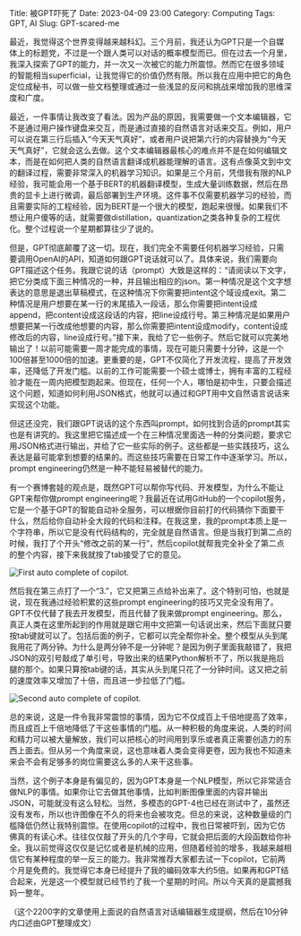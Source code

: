 Title: 被GPT吓死了
Date: 2023-04-09 23:00
Category: Computing
Tags: GPT, AI
Slug: GPT-scared-me

最近，我觉得这个世界变得越来越科幻。三个月前，我还认为GPT只是一个自媒体上的标题党，不过是一个跟人类可以对话的概率模型而已。但在过去一个月里，我深入探索了GPT的能力，并一次又一次被它的能力所震惊。然而它在很多领域的智能相当superficial，让我觉得它的价值仍然有限。所以我在应用中把它的角色定位成秘书，可以做一些文档整理或通过一些浅显的反问和挑战来增加我的思维深度和广度。

最近，一件事情让我改变了看法。因为产品的原因，我需要做一个文本编辑器，它不是通过用户操作键盘来交互，而是通过直接的自然语言对话来交互。例如，用户可以说在第三行后插入“今天天气真好”，或者用户说把第六行的内容替换为“今天天气真好”，它就会这么去做。这个文本编辑器最核心的难点并不是在如何编辑文本，而是在如何把人类的自然语言翻译成机器能理解的语言。这有点像英文到中文的翻译过程，需要非常深入的机器学习知识。如果是三个月前，凭借我有限的NLP经验，我可能会用一个基于BERT的机器翻译模型，生成大量训练数据，然后在昂贵的显卡上进行微调，最后部署到生产环境。这件事不仅需要机器学习的经验，而且需要实际的工程经验，因为BERT是一个很大的模型，跑起来很慢。如果我们不想让用户傻等的话，就需要做distillation，quantization之类各种复杂的工程优化。整个过程说一个星期都算往少了说的。

但是，GPT彻底颠覆了这一切。现在，我们完全不需要任何机器学习经验，只需要调用OpenAI的API，知道如何跟GPT说话就可以了。具体来说，我们需要向GPT描述这个任务。我跟它说的话（prompt）大致是这样的：“请阅读以下文字，把它分类成下面三种情况的一种，并且输出相应的json。第一种情况是这个文字想表达的意思是退出草稿模式，在这种情况下你需要把intent这个域设成exit。第二种情况是用户想要在某一行的末尾插入一段话，那么你需要把intent设成append，把content设成这段话的内容，把line设成行号。第三种情况是如果用户想要把某一行改成他想要的内容，那么你需要把intent设成modify，content设成修改后的内容，line设成行号。”接下来，我给了它一些例子。然后它就可以完美地输出了！以前可能需要一周才能完成的事情，现在可能只需要十分钟，这是一个100倍甚至1000倍的加速。更重要的是，GPT不仅简化了开发流程，提高了开发效率，还降低了开发门槛。以前的工作可能需要一个硕士或博士，拥有丰富的工程经验才能在一周内把模型跑起来。但现在，任何一个人，哪怕是初中生，只要会描述这个问题，知道如何利用JSON格式，他就可以通过和GPT用中文自然语言说话来实现这个功能。

但这还没完，我们跟GPT说话的这个东西叫prompt，如何找到合适的prompt其实也是有讲究的。我这里把它描述成一个在三种情况里面选一种的分类问题，要求它用JSON格式进行输出，并给了它一些实际的例子。这些都是一些实践技巧，这么表达是最可能拿到想要的结果的。而这些技巧需要在日常工作中逐渐学习。所以，prompt engineering仍然是一种不能轻易被替代的能力。

有一个赛博套娃的观点是，既然GPT可以帮你写代码、开发模型，为什么不能让GPT来帮你做prompt engineering呢？我最近在试用GitHub的一个copilot服务，它是一个基于GPT的智能自动补全服务，可以根据你目前打的代码猜你下面要干什么，然后给你自动补全大段的代码和注释。在我这里，我的prompt本质上是一个字符串，所以它是没有代码结构的，完全就是自然语言。但是当我打到第二点的时候，我打了个开头“修改之前的某一行”，然后copilot就帮我完全补全了第二点的整个内容，接下来我就按了tab接受了它的意见。

![First auto complete of copilot.](/images/copilot-1.png)

然后我在第三点打了一个“3.”，它又把第三点给补出来了。这个特别可怕，也就是说，现在我通过经验积累的这些prompt engineering的技巧又完全没有用了。GPT不仅代替了我去开发模型，而且代替了我来做prompt engineering。那么，真正人类在这里所起到的作用就是跟它用中文把第一句话说出来，然后下面就只要按tab键就可以了。包括后面的例子，它都可以完全帮你补全。整个模型从头到尾我用花了两分钟。为什么是两分钟不是一分钟呢？是因为例子里面我敲错了，我把JSON的双引号敲成了单引号，导致出来的结果Python解析不了，所以我是拖后腿的那个。如果只算按tab键的话，其实从头到尾只花了一分钟时间。这又把之前的速度效率又增加了十倍，而且进一步拉低了门槛。

![Second auto complete of copilot.](/images/copilot-2.png)

总的来说，这是一件令我非常震惊的事情，因为它不仅成百上千倍地提高了效率，而且成百上千倍地降低了干这些事情的门槛。从一种积极的角度来说，人类的时间和精力可以被大量解放，我们可以把核心的时间用到享乐或者真正需要创造力的东西上面去。但从另一个角度来说，这也意味着人类会变得更卷，因为我也不知道未来会不会有足够多的岗位需要这么多的人来干这些事。

当然，这个例子本身是有偏见的，因为GPT本身是一个NLP模型，所以它非常适合做NLP的事情。如果你让它去做其他事情，比如判断图像里面的内容并输出JSON，可能就没有这么轻松。当然，多模态的GPT-4也已经在测试中了，虽然还没有发布，所以也许图像在不久的将来也会被攻克。但总的来说，这种数量级的门槛降低仍然让我特别震惊。在使用copilot的过程中，我也日常被吓到，因为它仿佛真的有读心术。往往仅仅敲了开头的几个字母，它就会把后面的大段函数给你补全。我以前觉得这仅仅是记忆或者是机械的应用，但随着经验的增多，我越来越相信它有某种程度的举一反三的能力。我非常推荐大家都去试一下copilot，它前两个月是免费的。我觉得它本身已经提升了我的编码效率大约5倍。如果再和GPT结合起来，光是这一个模型就已经节约了我一个星期的时间。所以今天真的是震撼我妈一整年。

（这个2200字的文章使用上面说的自然语言对话编辑器生成提纲，然后在10分钟内口述由GPT整理成文）